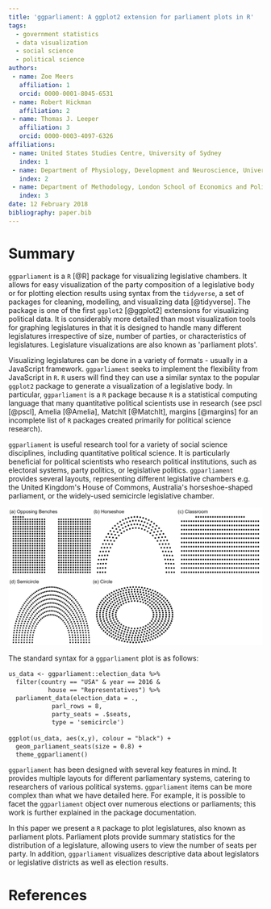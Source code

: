 ```yaml
---
title: 'ggparliament: A ggplot2 extension for parliament plots in R'
tags:
  - government statistics
  - data visualization
  - social science
  - political science
authors:
 - name: Zoe Meers
   affiliation: 1
   orcid: 0000-0001-8045-6531
 - name: Robert Hickman
   affiliation: 2
 - name: Thomas J. Leeper
   affiliation: 3
   orcid: 0000-0003-4097-6326
affiliations:
 - name: United States Studies Centre, University of Sydney
   index: 1
 - name: Department of Physiology, Development and Neuroscience, University of Cambridge
   index: 2
 - name: Department of Methodology, London School of Economics and Political Science
   index: 3
date: 12 February 2018
bibliography: paper.bib
---
```


# Summary

`ggparliament` is a `R` [@R] package for visualizing legislative chambers. It allows for easy visualization of the party composition of a legislative body or for plotting election results using syntax from the `tidyverse`, a set of packages for cleaning, modelling, and visualizing data [@tidyverse]. The package is one of the first `ggplot2` [@ggplot2] extensions for visualizing political data. It is considerably more detailed than most visualization tools for graphing legislatures in that it is designed to handle many different legislatures irrespective of size, number of parties, or characteristics of legislatures.   Legislature visualizations are also known as 'parliament plots'.

Visualizing legislatures can be done in a variety of formats - usually in a JavaScript framework. `ggparliament` seeks to implement the flexibility from JavaScript in `R`. `R` users will find they can use a similar syntax to the popular `ggplot2` package to generate a visualization of a legislative body. In particular, `ggparliament` is a `R` package because `R` is a statistical computing language that many quantitative political scientists use in research (see pscl [@pscl], Amelia [@Amelia], MatchIt [@MatchIt], margins [@margins] for an incomplete list of `R` packages created primarily for political science research). 

`ggparliament` is useful research tool for a variety of social science disciplines, including quantitative political science. It is particularly beneficial for political scientists who research political institutions, such as electoral systems, party politics, or legislative politics. `ggparliament` provides several layouts, representing different legislative chambers e.g. the United Kingdom's House of Commons, Australia's horseshoe-shaped parliament, or the widely-used semicircle legislative chamber. 

![](ggparliament_layouts.png)

The standard syntax for a `ggparliament` plot is as follows:

```{r}
us_data <- ggparliament::election_data %>% 
  filter(country == "USA" & year == 2016 & 
           house == "Representatives") %>% 
  parliament_data(election_data = ., 
            parl_rows = 8, 
            party_seats = .$seats,
            type = 'semicircle')

ggplot(us_data, aes(x,y), colour = "black") + 
  geom_parliament_seats(size = 0.8) + 
  theme_ggparliament()
```

`ggparliament` has been designed with several key features in mind. It provides multiple layouts for different parliamentary systems, catering to researchers of various political systems. `ggparliament` items can be more complex than what we have detailed here. For example, it is possible to facet the `ggparliament` object over numerous elections or parliaments; this work is further explained in the package documentation. 

In this paper we present a `R` package to plot legislatures, also known as parliament plots. Parliament plots provide summary statistics for the distribution of a legislature, allowing users to view the number of seats per party. In addition, `ggparliament` visualizes descriptive data about legislators or legislative districts as well as election results. 


# References
